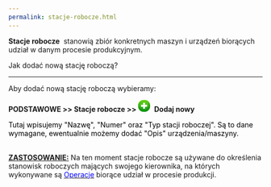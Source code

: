```yaml
---
permalink: stacje-robocze.html
---
```

 **Stacje robocze** &nbsp;stanowią zbiór konkretnych maszyn i urządzeń biorących udział w danym procesie produkcyjnym. 
  

Jak dodać nową stację roboczą?

* * *

Aby dodać nową stację roboczą wybieramy:

  

**PODSTAWOWE \>\> Stacje robocze \>\>&nbsp;**![](/images/newIcon24.png)&nbsp; **Dodaj nowy**

  

<font color="#000000">Tutaj wpisujemy "Nazwę", "Numer" oraz "Typ stacji roboczej". Są to dane wymagane, ewentualnie możemy dodać "Opis" urządzenia/maszyny.<br>
        <br>
    </font>

<u style="font-weight:bold">ZASTOSOWANIE:</u>&nbsp;Na ten moment stacje robocze są używane do określenia stanowisk roboczych mających swojego kierownika, na których wykonywane są&nbsp;[<font color="#0000ff">Operacje</font>](/operacje)&nbsp;biorące udział w procesie produkcji.<font color="#000000"><br>
    </font>

